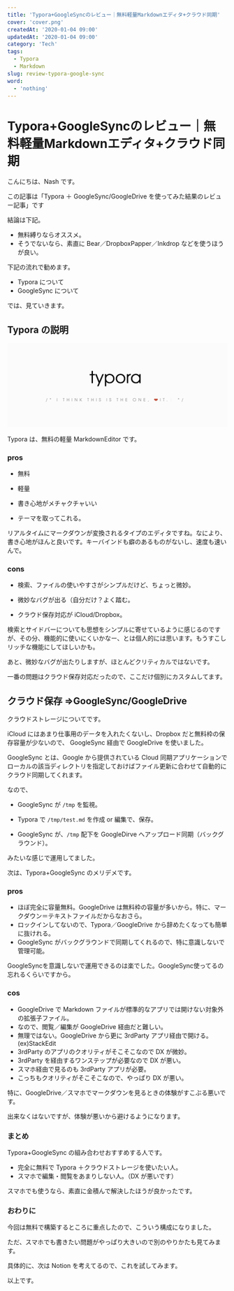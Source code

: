 ```yaml
---
title: 'Typora+GoogleSyncのレビュー｜無料軽量Markdownエディタ+クラウド同期'
cover: 'cover.png'
createdAt: '2020-01-04 09:00'
updatedAt: '2020-01-04 09:00'
category: 'Tech'
tags:
  - Typora
  - Markdown
slug: review-typora-google-sync
word:
  - 'nothing'
---
```


# Typora+GoogleSyncのレビュー｜無料軽量Markdownエディタ+クラウド同期

こんにちは、Nash です。

この記事は「Typora ＋ GoogleSync/GoogleDrive を使ってみた結果のレビュー記事」です

結論は下記。

- 無料縛りならオススメ。
- そうでないなら、素直に Bear／DropboxPapper／Inkdrop などを使うほうが良い。

下記の流れで勧めます。

- Typora について
- GoogleSync について

では、見ていきます。

## Typora の説明

![typoraのトップ画像](cover.png)

Typora は、無料の軽量 MarkdownEditor です。

### pros

- 無料

- 軽量

- 書き心地がメチャクチャいい

- テーマを取ってこれる。

リアルタイムにマークダウンが変換されるタイプのエディタですね。なにより、書き心地がほんと良いです。キーバインドも癖のあるものがないし、速度も速いんで。

### cons

- 検索、ファイルの使いやすさがシンプルだけど、ちょっと微妙。

- 微妙なバグが出る（自分だけ？よく踏む。
- クラウド保存対応が iCloud/Dropbox。

検索とサイドバーについても思想をシンプルに寄せているように感じるのですが、その分、機能的に使いにくいかなー、とは個人的には思います。もうすこしリッチな機能にしてほしいかも。

あと、微妙なバグが出たりしますが、ほとんどクリティカルではないです。

一番の問題はクラウド保存対応だったので、ここだけ個別にカスタムしてます。

## クラウド保存 ⇒GoogleSync/GoogleDrive

クラウドストレージについてです。

iCloud にはあまり仕事用のデータを入れたくないし、Dropbox だと無料枠の保存容量が少ないので、 GoogleSync 経由で GoogleDrive を使いました。

GoogleSync とは、Google から提供されている Cloud 同期アプリケーションでローカルの該当ディレクトリを指定しておけばファイル更新に合わせて自動的にクラウド同期してくれます。

なので、

- GoogleSync が `/tmp` を監視。

- Typora で `/tmp/test.md` を作成 or 編集で、保存。
- GoogleSync が、`/tmp` 配下を GoogleDirve へアップロード同期（バックグラウンド）。

みたいな感じで運用してました。

次は、Typora+GoogleSync のメリデメです。

### pros

- ほぼ完全に容量無料。GoogleDrive は無料枠の容量が多いから。特に、マークダウン＝テキストファイルだからなおさら。
- ロックインしてないので、Typora／GoogleDrive から辞めたくなっても簡単に抜けれる。
- GoogleSync がバックグラウンドで同期してくれるので、特に意識しないで管理可能。

GoogleSyncを意識しないで運用できるのは楽でした。GoogleSync使ってるの忘れるくらいですから。

### cos

- GoogleDrive で Markdown ファイルが標準的なアプリでは開けない対象外の拡張子ファイル。
- なので、閲覧／編集が GoogleDrive 経由だと難しい。
- 無理ではない。GoogleDrive から更に 3rdParty アプリ経由で開ける。(ex)StackEdit
- 3rdParty のアプリのクオリティがそこそこなので DX が微妙。
- 3rdParty を経由するワンステップが必要なので DX が悪い。
- スマホ経由で見るのも 3rdParty アプリが必要。
- こっちもクオリティがそこそこなので、やっぱり DX が悪い。

特に、GoogleDrive／スマホでマークダウンを見るときの体験がすこぶる悪いです。

出来なくはないですが、体験が悪いから避けるようになります。

### まとめ

Typora+GoogleSync の組み合わせおすすめする人です。

- 完全に無料で Typora ＋クラウドストレージを使いたい人。
- スマホで編集・閲覧をあまりしない人。（DX が悪いです）

スマホでも使うなら、素直に金積んで解決したほうが良かったです。

### おわりに

今回は無料で構築するところに重点したので、こういう構成になりました。

ただ、スマホでも書きたい問題がやっぱり大きいので別のやりかたも見てみます。

具体的に、次は Notion を考えてるので、これを試してみます。

以上です。
